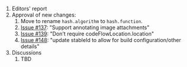 1. Editors' report
3. Approval of new changes:
    1. Move to rename `hash.algorithm` to `hash.function`.
    1. [Issue #137](https://github.com/oasis-tcs/sarif-spec/issues/137): "Support annotating image attachments"
    1. [Issue #139](https://github.com/oasis-tcs/sarif-spec/issues/139): "Don't require codeFlowLocation.location"
    1. [Issue #148](https://github.com/oasis-tcs/sarif-spec/issues/148): "update stableId to allow for build configuration/other details"
4. Discussions
    1. TBD
